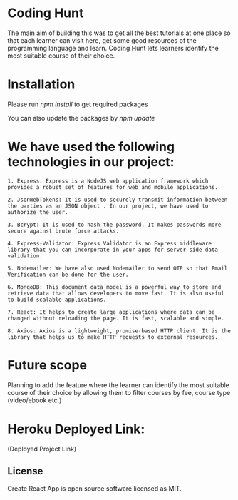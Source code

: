 <h1>Coding Hunt</h1>

The main aim of building this was to get all the best tutorials at one place so that each learner can visit here, get some good resources of the programming language and learn. Coding Hunt lets learners identify the most suitable course of their choice.

<h1>Installation</h1>

Please run <em>npm install</em> to get required packages

You can also update the packages by <em>npm update</em>

<h1>We have used the following technologies in our project:</h1>

    1. Express: Express is a NodeJS web application framework which provides a robust set of features for web and mobile applications.

    2. JsonWebTokens: It is used to securely transmit information between the parties as an JSON object . In our project, we have used to authorize the user.

    3. Bcrypt: It is used to hash the password. It makes passwords more secure against brute force attacks.

    4. Express-Validator: Express Validator is an Express middleware library that you can incorporate in your apps for server-side data validation.

    5. Nodemailer: We have also used Nodemailer to send OTP so that Email Verification can be done for the user.

    6. MongoDB: This document data model is a powerful way to store and retrieve data that allows developers to move fast. It is also useful to build scalable applications. 

    7. React: It helps to create large applications where data can be changed without reloading the page. It is fast, scalable and simple.

    8. Axios: Axios is a lightweight, promise-based HTTP client. It is the library that helps us to make HTTP requests to external resources. 

<h1>Future scope</h1>
 Planning to add the feature where the learner can identify the most suitable course of their choice by allowing them to filter courses by fee, course type (video/ebook etc.)
 
 <h1>Heroku Deployed Link:</h1>

(Deployed Project Link)

<h2>License</h2>
Create React App is open source software <a>licensed as MIT</a>.
